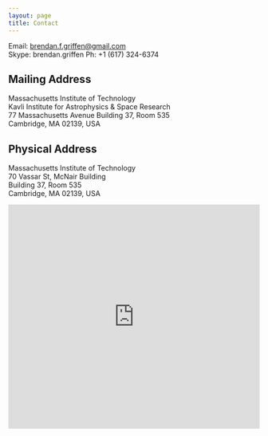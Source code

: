```yaml
---
layout: page
title: Contact
---
```


Email: [brendan.f.griffen@gmail.com](mailto:brendan.f.griffen@gmail.com)  
Skype: brendan.griffen
Ph: +1 (617) 324-6374

## Mailing Address
Massachusetts Institute of Technology  
Kavli Institute for Astrophysics & Space Research  
77 Massachusetts Avenue 
Building 37, Room 535   
Cambridge, MA 02139, USA  

## Physical Address
Massachusetts Institute of Technology  
70 Vassar St, McNair Building  
Building 37, Room 535  
Cambridge, MA 02139, USA  

<iframe src="https://www.google.com/maps/embed?pb=!1m16!1m12!1m3!1d19469.986972300423!2d-71.09599218935234!3d42.359041801408296!2m3!1f0!2f0!3f0!3m2!1i1024!2i768!4f13.1!2m1!1skavli+institute!5e0!3m2!1sen!2sus!4v1442421339588" height="450" frameborder="0" style="width: 100%; border:0" allowfullscreen></iframe>
